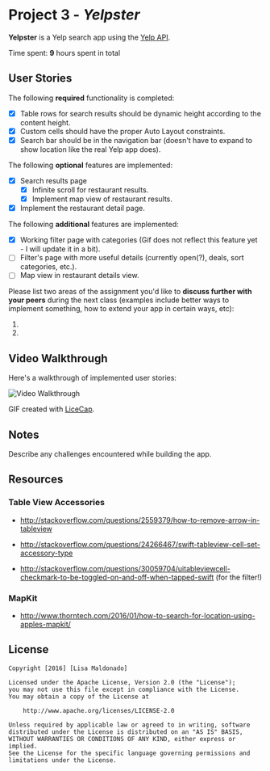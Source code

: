 # Project 3 - *Yelpster*

**Yelpster** is a Yelp search app using the [Yelp API](http://www.yelp.com/developers/documentation/v2/search_api).

Time spent: **9** hours spent in total

## User Stories

The following **required** functionality is completed:

- [x] Table rows for search results should be dynamic height according to the content height.
- [x] Custom cells should have the proper Auto Layout constraints.
- [x] Search bar should be in the navigation bar (doesn't have to expand to show location like the real Yelp app does).

The following **optional** features are implemented:

- [x] Search results page
   - [x] Infinite scroll for restaurant results.
   - [x] Implement map view of restaurant results.
- [x] Implement the restaurant detail page.

The following **additional** features are implemented:

- [x] Working filter page with categories (Gif does not reflect this feature yet - I will update it in a bit).
- [ ] Filter's page with more useful details (currently open(?), deals, sort categories, etc.).
- [ ] Map view in restaurant details view.

Please list two areas of the assignment you'd like to **discuss further with your peers** during the next class (examples include better ways to implement something, how to extend your app in certain ways, etc):

1.
2.

## Video Walkthrough

Here's a walkthrough of implemented user stories:

<img src='https://github.com/venegu/yelp/raw/master/yelp.gif' title='Video Walkthrough' width='' alt='Video Walkthrough' />

GIF created with [LiceCap](http://www.cockos.com/licecap/).

## Notes

Describe any challenges encountered while building the app.

## Resources

### Table View Accessories
   - http://stackoverflow.com/questions/2559379/how-to-remove-arrow-in-tableview

   - http://stackoverflow.com/questions/24266467/swift-tableview-cell-set-accessory-type

   - http://stackoverflow.com/questions/30059704/uitableviewcell-checkmark-to-be-toggled-on-and-off-when-tapped-swift (for the filter!)

### MapKit
   - http://www.thorntech.com/2016/01/how-to-search-for-location-using-apples-mapkit/

## License

    Copyright [2016] [Lisa Maldonado]

    Licensed under the Apache License, Version 2.0 (the "License");
    you may not use this file except in compliance with the License.
    You may obtain a copy of the License at

        http://www.apache.org/licenses/LICENSE-2.0

    Unless required by applicable law or agreed to in writing, software
    distributed under the License is distributed on an "AS IS" BASIS,
    WITHOUT WARRANTIES OR CONDITIONS OF ANY KIND, either express or implied.
    See the License for the specific language governing permissions and
    limitations under the License.